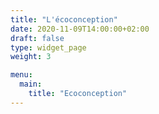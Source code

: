 ```yaml
---
title: "L'écoconception"
date: 2020-11-09T14:00:00+02:00
draft: false
type: widget_page
weight: 3

menu:
  main:
    title: "Ecoconception"
---
```

